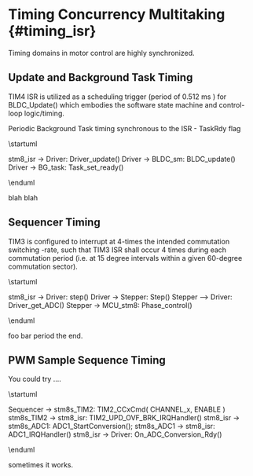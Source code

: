 # Timing Concurrency Multitaking {#timing_isr}

Timing domains in motor control are highly synchronized.

## Update and Background Task Timing

TIM4 ISR is utilized as a scheduling trigger (period of 0.512 ms ) for
BLDC_Update() which embodies the software state machine and control-loop logic/timing.

Periodic Background Task timing synchronous to the ISR - TaskRdy flag

\startuml

stm8_isr -> Driver: Driver_update()
Driver ->  BLDC_sm: BLDC_update()
Driver -> BG_task: Task_set_ready()

\enduml

blah blah

## Sequencer Timing

TIM3 is configured to interrupt at 4-times the intended commutation switching
-rate, such that TIM3 ISR shall occur 4 times during each commutation period
(i.e. at 15 degree intervals within a given 60-degree commutation sector).

\startuml

stm8_isr -> Driver: step()
Driver -> Stepper: Step()
Stepper -->  Driver: Driver_get_ADC()
Stepper ->  MCU_stm8: Phase_control()

\enduml

foo bar period the end.

## PWM Sample Sequence Timing

You could try ....

\startuml

Sequencer -> stm8s_TIM2: TIM2_CCxCmd( CHANNEL_x, ENABLE )
stm8s_TIM2 -> stm8_isr: TIM2_UPD_OVF_BRK_IRQHandler()
stm8_isr -> stm8s_ADC1: ADC1_StartConversion();
stm8s_ADC1 -> stm8_isr: ADC1_IRQHandler()
stm8_isr -> Driver: On_ADC_Conversion_Rdy()

\enduml

sometimes it works.
